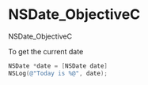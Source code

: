 # NSDate_ObjectiveC

NSDate_ObjectiveC

To get the current date 

``` objective-c
NSDate *date = [NSDate date]
NSLog(@"Today is %@", date);
```



